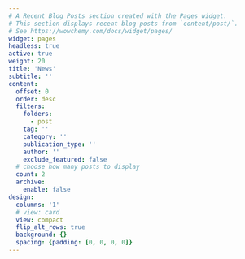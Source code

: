 ```yaml
---
# A Recent Blog Posts section created with the Pages widget.
# This section displays recent blog posts from `content/post/`.
# See https://wowchemy.com/docs/widget/pages/
widget: pages
headless: true
active: true
weight: 20
title: 'News'
subtitle: ''
content:
  offset: 0
  order: desc
  filters:
    folders:
      - post
    tag: ''
    category: ''
    publication_type: ''
    author: ''
    exclude_featured: false
  # choose how many posts to display
  count: 2
  archive:
    enable: false
design:
  columns: '1'
  # view: card
  view: compact
  flip_alt_rows: true
  background: {}
  spacing: {padding: [0, 0, 0, 0]}
---
```

